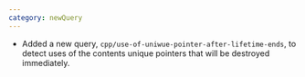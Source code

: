 ```yaml
---
category: newQuery
---
```

* Added a new query, `cpp/use-of-uniwue-pointer-after-lifetime-ends`, to detect uses of the contents unique pointers that will be destroyed immediately.